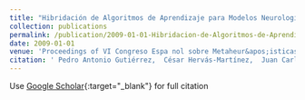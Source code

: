 ```yaml
---
title: "Hibridación de Algoritmos de Aprendizaje para Modelos Neurologísticos aplicados a la Clasificación de Cubiertas Vegetales"
collection: publications
permalink: /publication/2009-01-01-Hibridacion-de-Algoritmos-de-Aprendizaje-para-Modelos-Neurologisticos-aplicados-a-la-Clasificacion-de-Cubiertas-Vegetales
date: 2009-01-01
venue: 'Proceedings of VI Congreso Espa nol sobre Metaheur&apos;isticas and Algoritmos Evolutivos y Bioinspirados (MAEB09)'
citation: ' Pedro Antonio Gutiérrez,  César Hervás-Martínez,  Juan Carlos Fernández,  J.M. Peña-Barragán,  M. Jurado Expósito,  F. López Granados, &quot;Hibridación de Algoritmos de Aprendizaje para Modelos Neurologísticos aplicados a la Clasificación de Cubiertas Vegetales.&quot; Proceedings of VI Congreso Espa nol sobre Metaheur&amp;apos;isticas and Algoritmos Evolutivos y Bioinspirados (MAEB09), Vol. (), 2009, pp. 325--332.'
---
```

Use [Google Scholar](https://scholar.google.com/scholar?q=Hibridaci&#x27;on+de+Algoritmos+de+Aprendizaje+para+Modelos+Neurolog&#x27;isticos+aplicados+a+la+Clasificaci&#x27;on+de+Cubiertas+Vegetales){:target="_blank"} for full citation